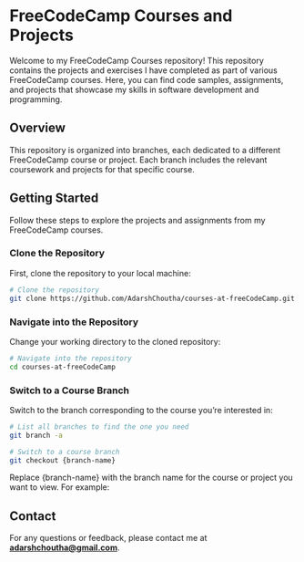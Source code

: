 # FreeCodeCamp Courses and Projects

Welcome to my FreeCodeCamp Courses repository! This repository contains the projects and exercises I have completed as part of various FreeCodeCamp courses. Here, you can find code samples, assignments, and projects that showcase my skills in software development and programming.


## Overview

This repository is organized into branches, each dedicated to a different FreeCodeCamp course or project. Each branch includes the relevant coursework and projects for that specific course.


## Getting Started

Follow these steps to explore the projects and assignments from my FreeCodeCamp courses.

### Clone the Repository

First, clone the repository to your local machine:

```bash
# Clone the repository
git clone https://github.com/AdarshChoutha/courses-at-freeCodeCamp.git
```

### Navigate into the Repository

Change your working directory to the cloned repository:

```bash
# Navigate into the repository
cd courses-at-freeCodeCamp
```

### Switch to a Course Branch

Switch to the branch corresponding to the course you’re interested in:

```bash
# List all branches to find the one you need
git branch -a

# Switch to a course branch
git checkout {branch-name}
```

Replace {branch-name} with the branch name for the course or project you want to view. For example:


## Contact

For any questions or feedback, please contact me at **[adarshchoutha@gmail.com](mailto:adarshchoutha@gmail.com)**.